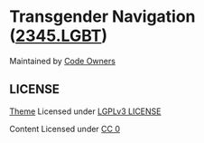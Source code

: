 # Transgender Navigation ([2345.LGBT](https://2345.lgbt))

Maintained by [Code Owners](.github/CODEOWNERS)

## LICENSE

[Theme](themes/2345lgbt) Licensed under [LGPLv3 LICENSE](themes/2345lgbt/LICENSE)

Content Licensed under [CC 0](https://creativecommons.org/share-your-work/public-domain/cc0/)

